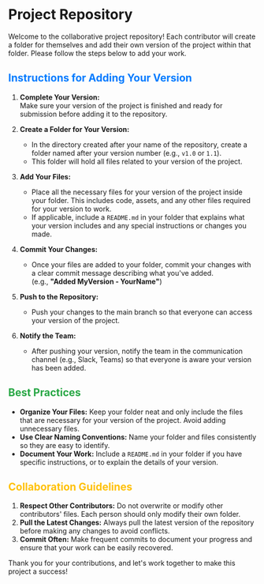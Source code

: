 # Project Repository

Welcome to the collaborative project repository! Each contributor will create a folder for themselves and add their own version of the project within that folder. Please follow the steps below to add your work.

## <span style="color: #007BFF;">Instructions for Adding Your Version</span>

1. **Complete Your Version:**  
   Make sure your version of the project is finished and ready for submission before adding it to the repository.

2. **Create a Folder for Your Version:**  
   - In the directory created after your name of the repository, create a folder named after your version number (e.g., `v1.0` or `1.1`).
   - This folder will hold all files related to your version of the project.

3. **Add Your Files:**  
   - Place all the necessary files for your version of the project inside your folder. This includes code, assets, and any other files required for your version to work.
   - If applicable, include a `README.md` in your folder that explains what your version includes and any special instructions or changes you made.

4. **Commit Your Changes:**  
   - Once your files are added to your folder, commit your changes with a clear commit message describing what you've added.  
     (e.g., **"Added MyVersion - YourName"**)

5. **Push to the Repository:**  
   - Push your changes to the main branch so that everyone can access your version of the project.

6. **Notify the Team:**  
   - After pushing your version, notify the team in the communication channel (e.g., Slack, Teams) so that everyone is aware your version has been added.

## <span style="color: #28a745;">Best Practices</span>

<ul>
  <li><b>Organize Your Files:</b> Keep your folder neat and only include the files that are necessary for your version of the project. Avoid adding unnecessary files.</li>
  <li><b>Use Clear Naming Conventions:</b> Name your folder and files consistently so they are easy to identify.</li>
  <li><b>Document Your Work:</b> Include a <code>README.md</code> in your folder if you have specific instructions, or to explain the details of your version.</li>
</ul>

## <span style="color: #ffc107;">Collaboration Guidelines</span>

<ol>
  <li><b>Respect Other Contributors:</b> Do not overwrite or modify other contributors' files. Each person should only modify their own folder.</li>
  <li><b>Pull the Latest Changes:</b> Always pull the latest version of the repository before making any changes to avoid conflicts.</li>
  <li><b>Commit Often:</b> Make frequent commits to document your progress and ensure that your work can be easily recovered.</li>
</ol>

Thank you for your contributions, and let's work together to make this project a success!
